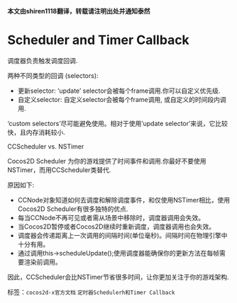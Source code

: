 **本文由shiren1118翻译，转载请注明出处并通知泰然**

# Scheduler and Timer Callback #

调度器负责触发调度回调.

两种不同类型的回调 (selectors):

- 更新selector: ‘update’ selector会被每个frame调用.你可以自定义优先级.
- 自定义selector: 自定义selector会被每个frame调用, 或自定义的时间段内调用.

‘custom selectors’尽可能避免使用。相对于使用’update selector’来说，它比较快，且内存消耗较小.

CCScheduler vs. NSTimer

Cocos2D Scheduler 为你的游戏提供了时间事件和调用.你最好不要使用NSTimer，而用CCScheduler类替代.

原因如下:

- CCNode对象知道如何去调度和解除调度事件，和仅使用NSTimer相比，使用Cocos2D Scheduler有很多独特的优点.
- 每当CCNode不再可见或者需从场景中移除时，调度器调用会失效。
- 当Cocos2D暂停或者Cocos2D继续时重新调度，调度器调用也会失效。
- 调度器会传递距离上一次调用的间隔时间(单位毫秒)。间隔时间在物理引擎中十分有用。
- 通过调用this->scheduleUpdate();使用调度器能确保你的更新方法在每帧需要渲染前调用。

因此，CCScheduler会比NSTimer节省很多时间，让你更加关注于你的游戏架构.

标签：`cocos2d-x官方文档` `定时器Schedulerh和Timer Callback` 